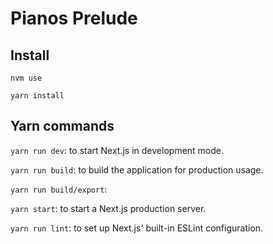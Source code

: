 # Pianos Prelude

## Install

`nvm use`

`yarn install`

## Yarn commands

`yarn run dev`: to start Next.js in development mode.

`yarn run build`: to build the application for production usage.

`yarn run build/export`:

`yarn start`: to start a Next.js production server.

`yarn run lint`: to set up Next.js' built-in ESLint configuration.
